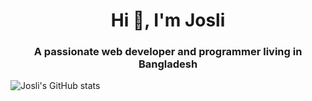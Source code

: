 <h1 align="center">Hi 👋, I'm Josli</h1>
<h3 align="center">A passionate web developer and programmer living in Bangladesh</h3>

![Josli's GitHub stats](https://github-readme-stats.vercel.app/api?username=dejosli&show_icons=true&theme=radical&count_private=true&include_all_commits=true)